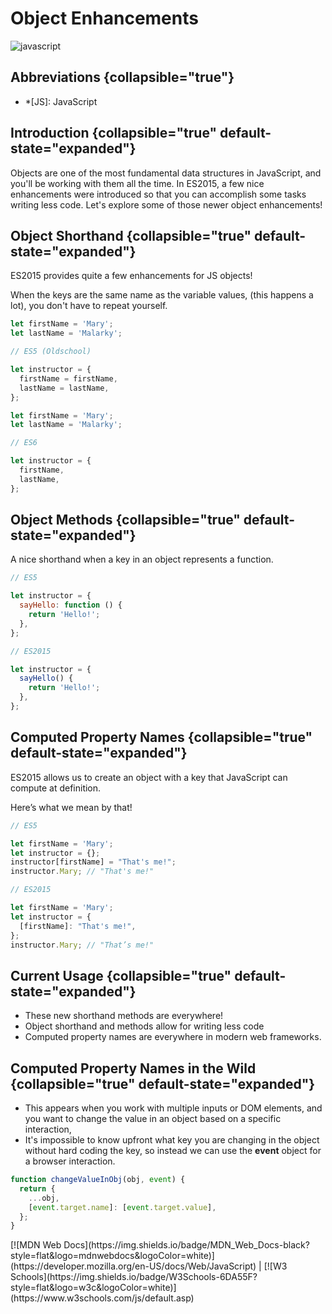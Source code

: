 # Object Enhancements

![javascript](javaScript.jpeg)

## Abbreviations {collapsible="true"}

- \*[JS]: JavaScript

## Introduction {collapsible="true" default-state="expanded"}

Objects are one of the most fundamental data structures in JavaScript, and you'll be working with them all the time. In
ES2015, a few nice enhancements were introduced so that you can accomplish some tasks writing less code. Let's explore
some of those newer object enhancements!

## Object Shorthand {collapsible="true" default-state="expanded"}

ES2015 provides quite a few enhancements for JS objects!

When the keys are the same name as the variable values, (this happens a lot), you don't have to repeat yourself.

```javascript
let firstName = 'Mary';
let lastName = 'Malarky';

// ES5 (Oldschool)

let instructor = {
  firstName = firstName,
  lastName = lastName,
};
```

```javascript
let firstName = 'Mary';
let lastName = 'Malarky';

// ES6

let instructor = {
  firstName,
  lastName,
};
```

## Object Methods {collapsible="true" default-state="expanded"}

A nice shorthand when a key in an object represents a function.

```javascript
// ES5

let instructor = {
  sayHello: function () {
    return 'Hello!';
  },
};
```

```javascript
// ES2015

let instructor = {
  sayHello() {
    return 'Hello!';
  },
};
```

## Computed Property Names {collapsible="true" default-state="expanded"}

ES2015 allows us to create an object with a key that JavaScript can compute at definition.

Here’s what we mean by that!

```javascript
// ES5

let firstName = 'Mary';
let instructor = {};
instructor[firstName] = "That's me!";
instructor.Mary; // "That's me!"
```

```javascript
// ES2015

let firstName = 'Mary';
let instructor = {
  [firstName]: "That's me!",
};
instructor.Mary; // "That’s me!"
```

## Current Usage {collapsible="true" default-state="expanded"}

- These new shorthand methods are everywhere!
- Object shorthand and methods allow for writing less code
- Computed property names are everywhere in modern web frameworks.

## Computed Property Names in the Wild {collapsible="true" default-state="expanded"}

- This appears when you work with multiple inputs or DOM elements, and you want to change the value in an object based
  on
  a specific interaction,
- It's impossible to know upfront what key you are changing in the object without hard coding the key, so instead we can
  use the **event** object for a browser interaction.

```javascript
function changeValueInObj(obj, event) {
  return {
    ...obj,
    [event.target.name]: [event.target.value],
  };
}
```

<seealso>
[![MDN Web Docs](https://img.shields.io/badge/MDN_Web_Docs-black?style=flat&logo=mdnwebdocs&logoColor=white)](https://developer.mozilla.org/en-US/docs/Web/JavaScript) |
[![W3 Schools](https://img.shields.io/badge/W3Schools-6DA55F?style=flat&logo=w3c&logoColor=white)](https://www.w3schools.com/js/default.asp)
</seealso>

